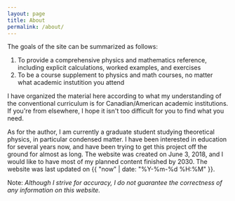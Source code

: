 ```yaml
---
layout: page
title: About
permalink: /about/
---
```



The goals of the site can be summarized as follows:

1. To provide a comprehensive physics and mathematics reference, including explicit calculations, worked examples, and exercises
2. To be a course supplement to physics and math courses, no matter what academic instutition you attend

I have organized the material here according to what my understanding of the conventional curriculum is for Canadian/American academic institutions. If you're from elsewhere, I hope it isn't too difficult for you to find what you need.

As for the author, I am currently a graduate student studying theoretical physics, in particular condensed matter. I have been interested in education for several years now, and have been trying to get this project off the ground for almost as long. The website was created on June 3, 2018, and I would like to have most of my planned content finished by 2030. The website was last updated on {{ "now" | date: "%Y-%m-%d %H:%M" }}.

Note: *Although I strive for accuracy, I do not guarantee the correctness of any information on this website.*
